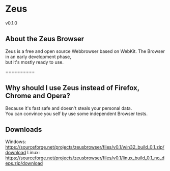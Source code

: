 <h1>Zeus</h1>
v0.1.0

<h2>About the Zeus Browser</h2>

Zeus is a free and open source Webbrowser based on WebKit. The Browser in an early development phase, <br> 
but it's mostly ready to use.

==========

<h2>Why should I use Zeus instead of Firefox, Chrome and Opera?</h2>

Because it's fast safe and doesn't steals your personal data.<br>
You can convince you self by use some independent Browser tests.

<h2>Downloads</h2>
Windows: <a href="https://sourceforge.net/projects/zeusbrowser/files/v0.1/win32_build_0.1.zip/download">https://sourceforge.net/projects/zeusbrowser/files/v0.1/win32_build_0.1.zip/download</a>
Linux: <a href="https://sourceforge.net/projects/zeusbrowser/files/v0.1/linux_build_0.1_no_deps.zip/download">https://sourceforge.net/projects/zeusbrowser/files/v0.1/linux_build_0.1_no_deps.zip/download</a>
